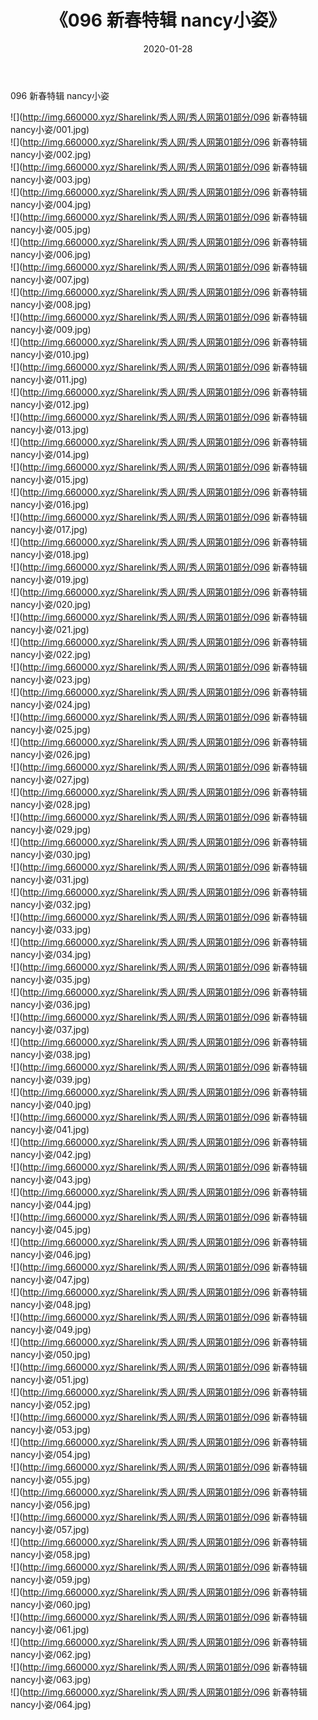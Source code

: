 ﻿---
layout: post
title:  《096 新春特辑 nancy小姿》
date:   2020-01-28
img: http://img.660000.xyz/Sharelink/秀人网/秀人网第01部分/096 新春特辑 nancy小姿/000.jpg
categories: [美女, 清纯, 唯美]
---

096 新春特辑 nancy小姿

  ![](http://img.660000.xyz/Sharelink/秀人网/秀人网第01部分/096 新春特辑 nancy小姿/001.jpg) <br> ![](http://img.660000.xyz/Sharelink/秀人网/秀人网第01部分/096 新春特辑 nancy小姿/002.jpg) <br> ![](http://img.660000.xyz/Sharelink/秀人网/秀人网第01部分/096 新春特辑 nancy小姿/003.jpg) <br> ![](http://img.660000.xyz/Sharelink/秀人网/秀人网第01部分/096 新春特辑 nancy小姿/004.jpg) <br> ![](http://img.660000.xyz/Sharelink/秀人网/秀人网第01部分/096 新春特辑 nancy小姿/005.jpg) <br> ![](http://img.660000.xyz/Sharelink/秀人网/秀人网第01部分/096 新春特辑 nancy小姿/006.jpg) <br> ![](http://img.660000.xyz/Sharelink/秀人网/秀人网第01部分/096 新春特辑 nancy小姿/007.jpg) <br> ![](http://img.660000.xyz/Sharelink/秀人网/秀人网第01部分/096 新春特辑 nancy小姿/008.jpg) <br> ![](http://img.660000.xyz/Sharelink/秀人网/秀人网第01部分/096 新春特辑 nancy小姿/009.jpg) <br> ![](http://img.660000.xyz/Sharelink/秀人网/秀人网第01部分/096 新春特辑 nancy小姿/010.jpg) <br> ![](http://img.660000.xyz/Sharelink/秀人网/秀人网第01部分/096 新春特辑 nancy小姿/011.jpg) <br> ![](http://img.660000.xyz/Sharelink/秀人网/秀人网第01部分/096 新春特辑 nancy小姿/012.jpg) <br> ![](http://img.660000.xyz/Sharelink/秀人网/秀人网第01部分/096 新春特辑 nancy小姿/013.jpg) <br> ![](http://img.660000.xyz/Sharelink/秀人网/秀人网第01部分/096 新春特辑 nancy小姿/014.jpg) <br> ![](http://img.660000.xyz/Sharelink/秀人网/秀人网第01部分/096 新春特辑 nancy小姿/015.jpg) <br> ![](http://img.660000.xyz/Sharelink/秀人网/秀人网第01部分/096 新春特辑 nancy小姿/016.jpg) <br> ![](http://img.660000.xyz/Sharelink/秀人网/秀人网第01部分/096 新春特辑 nancy小姿/017.jpg) <br> ![](http://img.660000.xyz/Sharelink/秀人网/秀人网第01部分/096 新春特辑 nancy小姿/018.jpg) <br> ![](http://img.660000.xyz/Sharelink/秀人网/秀人网第01部分/096 新春特辑 nancy小姿/019.jpg) <br> ![](http://img.660000.xyz/Sharelink/秀人网/秀人网第01部分/096 新春特辑 nancy小姿/020.jpg) <br> ![](http://img.660000.xyz/Sharelink/秀人网/秀人网第01部分/096 新春特辑 nancy小姿/021.jpg) <br> ![](http://img.660000.xyz/Sharelink/秀人网/秀人网第01部分/096 新春特辑 nancy小姿/022.jpg) <br> ![](http://img.660000.xyz/Sharelink/秀人网/秀人网第01部分/096 新春特辑 nancy小姿/023.jpg) <br> ![](http://img.660000.xyz/Sharelink/秀人网/秀人网第01部分/096 新春特辑 nancy小姿/024.jpg) <br> ![](http://img.660000.xyz/Sharelink/秀人网/秀人网第01部分/096 新春特辑 nancy小姿/025.jpg) <br> ![](http://img.660000.xyz/Sharelink/秀人网/秀人网第01部分/096 新春特辑 nancy小姿/026.jpg) <br> ![](http://img.660000.xyz/Sharelink/秀人网/秀人网第01部分/096 新春特辑 nancy小姿/027.jpg) <br> ![](http://img.660000.xyz/Sharelink/秀人网/秀人网第01部分/096 新春特辑 nancy小姿/028.jpg) <br> ![](http://img.660000.xyz/Sharelink/秀人网/秀人网第01部分/096 新春特辑 nancy小姿/029.jpg) <br> ![](http://img.660000.xyz/Sharelink/秀人网/秀人网第01部分/096 新春特辑 nancy小姿/030.jpg) <br> ![](http://img.660000.xyz/Sharelink/秀人网/秀人网第01部分/096 新春特辑 nancy小姿/031.jpg) <br> ![](http://img.660000.xyz/Sharelink/秀人网/秀人网第01部分/096 新春特辑 nancy小姿/032.jpg) <br> ![](http://img.660000.xyz/Sharelink/秀人网/秀人网第01部分/096 新春特辑 nancy小姿/033.jpg) <br> ![](http://img.660000.xyz/Sharelink/秀人网/秀人网第01部分/096 新春特辑 nancy小姿/034.jpg) <br> ![](http://img.660000.xyz/Sharelink/秀人网/秀人网第01部分/096 新春特辑 nancy小姿/035.jpg) <br> ![](http://img.660000.xyz/Sharelink/秀人网/秀人网第01部分/096 新春特辑 nancy小姿/036.jpg) <br> ![](http://img.660000.xyz/Sharelink/秀人网/秀人网第01部分/096 新春特辑 nancy小姿/037.jpg) <br> ![](http://img.660000.xyz/Sharelink/秀人网/秀人网第01部分/096 新春特辑 nancy小姿/038.jpg) <br> ![](http://img.660000.xyz/Sharelink/秀人网/秀人网第01部分/096 新春特辑 nancy小姿/039.jpg) <br> ![](http://img.660000.xyz/Sharelink/秀人网/秀人网第01部分/096 新春特辑 nancy小姿/040.jpg) <br> ![](http://img.660000.xyz/Sharelink/秀人网/秀人网第01部分/096 新春特辑 nancy小姿/041.jpg) <br> ![](http://img.660000.xyz/Sharelink/秀人网/秀人网第01部分/096 新春特辑 nancy小姿/042.jpg) <br> ![](http://img.660000.xyz/Sharelink/秀人网/秀人网第01部分/096 新春特辑 nancy小姿/043.jpg) <br> ![](http://img.660000.xyz/Sharelink/秀人网/秀人网第01部分/096 新春特辑 nancy小姿/044.jpg) <br> ![](http://img.660000.xyz/Sharelink/秀人网/秀人网第01部分/096 新春特辑 nancy小姿/045.jpg) <br> ![](http://img.660000.xyz/Sharelink/秀人网/秀人网第01部分/096 新春特辑 nancy小姿/046.jpg) <br> ![](http://img.660000.xyz/Sharelink/秀人网/秀人网第01部分/096 新春特辑 nancy小姿/047.jpg) <br> ![](http://img.660000.xyz/Sharelink/秀人网/秀人网第01部分/096 新春特辑 nancy小姿/048.jpg) <br> ![](http://img.660000.xyz/Sharelink/秀人网/秀人网第01部分/096 新春特辑 nancy小姿/049.jpg) <br> ![](http://img.660000.xyz/Sharelink/秀人网/秀人网第01部分/096 新春特辑 nancy小姿/050.jpg) <br> ![](http://img.660000.xyz/Sharelink/秀人网/秀人网第01部分/096 新春特辑 nancy小姿/051.jpg) <br> ![](http://img.660000.xyz/Sharelink/秀人网/秀人网第01部分/096 新春特辑 nancy小姿/052.jpg) <br> ![](http://img.660000.xyz/Sharelink/秀人网/秀人网第01部分/096 新春特辑 nancy小姿/053.jpg) <br> ![](http://img.660000.xyz/Sharelink/秀人网/秀人网第01部分/096 新春特辑 nancy小姿/054.jpg) <br> ![](http://img.660000.xyz/Sharelink/秀人网/秀人网第01部分/096 新春特辑 nancy小姿/055.jpg) <br> ![](http://img.660000.xyz/Sharelink/秀人网/秀人网第01部分/096 新春特辑 nancy小姿/056.jpg) <br> ![](http://img.660000.xyz/Sharelink/秀人网/秀人网第01部分/096 新春特辑 nancy小姿/057.jpg) <br> ![](http://img.660000.xyz/Sharelink/秀人网/秀人网第01部分/096 新春特辑 nancy小姿/058.jpg) <br> ![](http://img.660000.xyz/Sharelink/秀人网/秀人网第01部分/096 新春特辑 nancy小姿/059.jpg) <br> ![](http://img.660000.xyz/Sharelink/秀人网/秀人网第01部分/096 新春特辑 nancy小姿/060.jpg) <br> ![](http://img.660000.xyz/Sharelink/秀人网/秀人网第01部分/096 新春特辑 nancy小姿/061.jpg) <br> ![](http://img.660000.xyz/Sharelink/秀人网/秀人网第01部分/096 新春特辑 nancy小姿/062.jpg) <br> ![](http://img.660000.xyz/Sharelink/秀人网/秀人网第01部分/096 新春特辑 nancy小姿/063.jpg) <br> ![](http://img.660000.xyz/Sharelink/秀人网/秀人网第01部分/096 新春特辑 nancy小姿/064.jpg) <br>